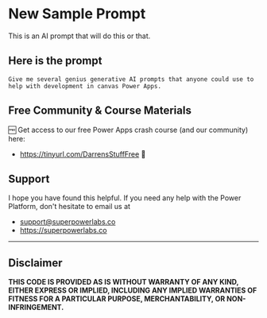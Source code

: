 # New Sample Prompt

This is an AI prompt that will do this or that. 

## Here is the prompt

```PowerFx
Give me several genius generative AI prompts that anyone could use to help with development in canvas Power Apps.
```

## Free Community & Course Materials

🆓 Get access to our free Power Apps crash course (and our community) here: 
- https://tinyurl.com/DarrensStuffFree 🔗

## Support

I hope you have found this helpful. If you need any help with the Power Platform, don't hesitate to email us at 
* [support@superpowerlabs.co](support@superpowerlabs.co)
* https://superpowerlabs.co 

---

## Disclaimer

**THIS CODE IS PROVIDED AS IS WITHOUT WARRANTY OF ANY KIND, EITHER EXPRESS OR IMPLIED, INCLUDING ANY IMPLIED WARRANTIES OF FITNESS FOR A PARTICULAR PURPOSE, MERCHANTABILITY, OR NON-INFRINGEMENT.**
